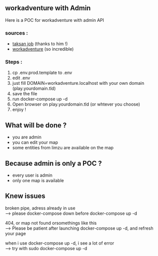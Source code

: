 ## workadventure with Admin

Here is a POC for workadventure with admin API

### sources :    
 - [taksan job](https://github.com/taksan/workadventure-sample-admin-api/tree/main) (thanks to him !)
 - [workadventure](https://github.com/workadventure/workadventure) (so incredible)


### Steps :
1. cp .env.prod.template to .env
2. edit .env
3. just fill DOMAIN=workadventure.localhost with your own domain (play.yourdomain.tld)
4. save the file
5. run docker-compose up -d
6. Open browser on play.yourdomain.tld (or whtever you choose)
7. enjoy !


## What will be done ?
 - you are admin
 - you can edit your map
 - some entities from limzu are available on the map

## Because admin is only a POC ?
 - every user is admin
 - only one map is available


## Knew issues
broken pipe, adress already in use   
--> please docker-compose down before docker-compose up -d   

404, or map not found orsomethings like this  
--> Please be patient after launching docker-compose up -d, and refresh your page  

when i use docker-compose up -d, i see a lot of error   
--> try with sudo docker-compose up -d

